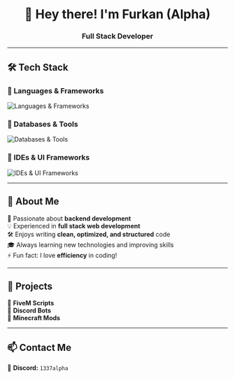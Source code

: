 <h1 align="center">👋 Hey there! I'm Furkan (Alpha) </h1>
<h3 align="center">Full Stack Developer </h3>

---

## 🛠 Tech Stack

### 🔹 Languages & Frameworks  
<p align="left">
  <img src="https://skillicons.dev/icons?i=javascript,typescript,html,css,scss,nodejs,react,php,java,cpp,cs,lua" alt="Languages & Frameworks" />
</p>

### 🔹 Databases & Tools  
<p align="left">
  <img src="https://skillicons.dev/icons?i=mongodb,mysql,sqlite,git" alt="Databases & Tools" />
</p>

### 🔹 IDEs & UI Frameworks  
<p align="left">
  <img src="https://skillicons.dev/icons?i=vscode,visualstudio,idea,bootstrap,tailwind,jquery" alt="IDEs & UI Frameworks" />
</p>

---

## 🌟 About Me  

🎯 Passionate about **backend development**  
💡 Experienced in **full stack web development**  
🛠 Enjoys writing **clean, optimized, and structured** code  
🎓 Always learning new technologies and improving skills  
⚡ Fun fact: I love **efficiency** in coding!  

---

## 🚀 Projects  
🐌 **FiveM Scripts**  
🤖 **Discord Bots**  
🧱 **Minecraft Mods**  

---

## 📫 Contact Me  
💬 **Discord:** `1337alpha`  

